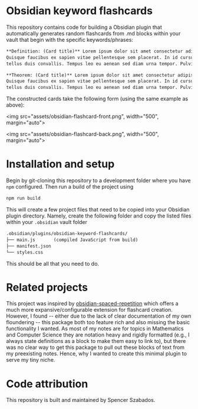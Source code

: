# Obsidian keyword flashcards

This repository contains code for building a Obsidian plugin that automatically
generates random flashcards from .md blocks within your vault that begin with the
specific keywords/phrases:

```md
**Definition: (Card title)** Lorem ipsum dolor sit amet consectetur adipiscing elit.
Quisque faucibus ex sapien vitae pellentesque sem placerat. In id cursus mi pretium 
tellus duis convallis. Tempus leo eu aenean sed diam urna tempor. Pulvinar vivamus...
```

```md
**Theorem: (Card title)** Lorem ipsum dolor sit amet consectetur adipiscing elit.
Quisque faucibus ex sapien vitae pellentesque sem placerat. In id cursus mi pretium 
tellus duis convallis. Tempus leo eu aenean sed diam urna tempor. Pulvinar vivamus...
```

The constructed cards take the following form (using the same example as above):

<img src="assets/obsidian-flashcard-front.png", width="500", margin="auto">

<img src="assets/obsidian-flashcard-back.png", width="500", margin="auto">


# Installation and setup
Begin by git-cloning this repository to a development folder where you have `npm` 
configured. Then run a build of the project using 

```bash
npm run build
```

This will create a few project files that need to be copied into your Obsidian 
plugin directory. Namely, create the following folder and copy the listed files 
within your `.obsidian` vault folder

```md
.obsidian/plugins/obsidian-keyword-flashcards/
├── main.js       (compiled JavaScript from build)
├── manifest.json
└── styles.css
```

This should be all that you need to do.


# Related projects
This project was inspired by [obsidian-spaced-repetition](https://github.com/st3v3nmw/obsidian-spaced-repetition)
which offers a much more expansive/configurable extension for flashcard creation. 
However, I found -- either due to the lack of clear documentation of my own floundering -- this
package both too feature rich and also missing the basic functionality I wanted. As most of
my notes are for topics in Mathematics and Computer Science they are notation heavy and rigidly
formatted (e.g., I always state definitions as a block to make them easy to link to), but there 
was no clear way to get this package to pull out these blocks of text from my preexisting notes. 
Hence, why I wanted to create this minimal plugin to serve my tiny niche.  


# Code attribution 
This repository is built and maintained by Spencer Szabados.